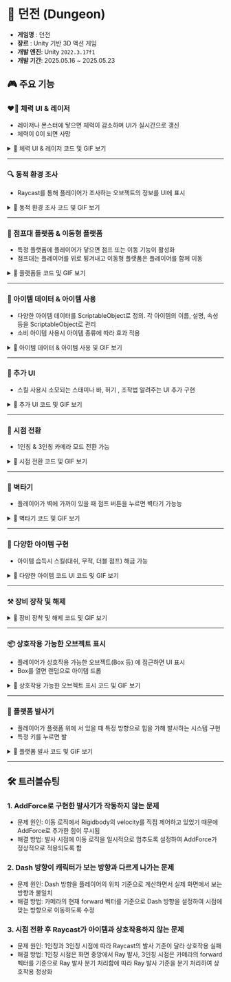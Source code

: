 # 🏰 던전 (Dungeon)

- **게임명** : 던전
- **장르** : Unity 기반 3D 액션 게임
- **개발 엔진**: Unity `2022.3.17f1`
- **개발 기간**: 2025.05.16 ~ 2025.05.23

## 🎮 주요 기능

### ❤️‍🔥 체력 UI & 레이저
 - 레이저나 몬스터에 닿으면 체력이 감소하며 UI가 실시간으로 갱신
 - 체력이 0이 되면 사망
<details>
<summary>🔽 체력 UI & 레이저 코드 및 GIF 보기</summary>
<div align="center">
<img src="https://github.com/user-attachments/assets/9c01e4b7-c53d-4363-b287-ddf675a8d31e" alt="체력 UI 변화 및 레이저" width="600"/>
</div>

  ### 1️⃣ 사망 및 데미지 처리

  ```csharp
public void Die()
{
    Debug.Log("Die");
}

public void TakePhysicalDamage(int damage)
{
    // 무적 상태일시 무시
    if (isInvincible)
    {
        return;
    }
    health.Substact(damage);
    onTakeDamage?.Invoke();
}
```
---
### 2️⃣ 피격시 화면 플래
```csharp
 private void Start()
 {
     CharcterManager.Instance.player.condition.onTakeDamage += Flash;
 }

 // 피격시 호출되어 화면에 빨간색 보이게하는 함수
 public void Flash()
 {
     if(coroutine != null)
     {
         StopCoroutine(coroutine);
     }
     image.enabled = true;
     image.color = new Color(1f, 100f / 255f, 100f / 255f);
     coroutine = StartCoroutine(FadeAway());
 }
```
---
### 3️⃣ 레이저 충돌 체크 및 데미지 적용
```csharp
 private void Update()
{
    RaycastHit hit;
    bool isHit = false;
    if (Physics.Raycast(transform.position, transform.right, out hit, 10f))
    {
        if (hit.collider.CompareTag("Player"))
        {
            isHit = true;
            if (!isAttack)
            {
                isAttack = true;
                CharcterManager.Instance.player.condition.TakePhysicalDamage(1);
            }
            _laserLight.SetActive(true);
        }
    }
    if(!isHit) // 플레이어가 레이저에서 벗어난 상태
    {
        isAttack = false;
        _laserLight.SetActive(false);
    }
    Debug.DrawRay(transform.position, transform.right * 10f);
}
```

</details>

---

### 🔍 동적 환경 조사
 - Raycast를 통해 플레이어가 조사하는 오브젝트의 정보를 UI에 표시
<details>
<summary> 🔽 동적 환경 조사 코드 및 GIF 보기 </summary>
<div align="center">
<img src="https://github.com/user-attachments/assets/2af629e1-7d63-4f76-8140-fffb1a21a281" alt="상호작용" width="600"/>
</div>
  
### 1️⃣ 상호작용 시스템을 위한 인터페이스 정의
  
  ```csharp
public interface IInteractable
{
    public string GetInteractPrompt();
    public void OnInteract();
}
```
  ---
  ### 2️⃣ 카메라 기반 동적 환경 조사 & UI 프롬프트 출력

  ```csharp
private void Update()
{
    if (Time.time - lastCheckTime > checkRate)
    {
        lastCheckTime = Time.time;

        Ray ray;
        if (CharcterManager.Instance.player.controller.isFirstPerson)
        {
            camera = CharcterManager.Instance.player.controller.firstPerson;
            ray = camera.ScreenPointToRay(new Vector3(Screen.width / 2, Screen.height / 2));
        }
        else
        {
            camera = CharcterManager.Instance.player.controller.thirdPerson;
            ray = new Ray(_thirdPersonTransform.position, camera.transform.forward);
        }

        RaycastHit hit;
        if (Physics.Raycast(ray, out hit, maxCheckDistance, layerMask))
        {
            if (hit.collider.gameObject != curInteractGameObject)
            {
                curInteractGameObject = hit.collider.gameObject;
                curInteractable = hit.collider.GetComponent<IInteractable>();
                SetPromptText();
            }
        }
        else
        {
            curInteractGameObject = null;
            curInteractable = null;
            UIManager.Instance.ClosePrompt();
        }
    }
}

private void SetPromptText()
{
    if (curInteractable != null)
    {
        UIManager.Instance.OpenPrompt(curInteractable.GetInteractPrompt());
    }
}
```
</details>

---

###  🎈 점프대 플랫폼 & 이동형 플랫폼
 - 특정 플랫폼에 플레이어가 닿으면 점프 또는 이동 기능이 활성화
 - 점프대는 플레이어를 위로 튕겨내고 이동형 플랫폼은 플레이어를 함께 이동
<details>
<summary>🔽  플랫폼들  코드 및 GIF 보기</summary>
  
  ### 1️⃣ 점프 패드
<div align="center">
<img src="https://github.com/user-attachments/assets/8ab0884c-1980-4a84-a8db-92d388fb25a6" alt="점프대" width="600"/>
</div>

  ```csharp
private void OnCollisionEnter(Collision collision)
{
    if (collision.gameObject.CompareTag("Player"))
        _rb.AddForce(Vector3.up * jumpForce, ForceMode.Impulse);
}
```
---
### 2️⃣ 이동형 플랫폼
<div align="center">
<img src="https://github.com/user-attachments/assets/2d91617d-e915-415a-bd2d-3299be911d18" alt="이동형 발판" width="600"/>
</div>

```csharp
private void Update()
 {
     if (!isActive) return; 

   // 오른쪽 방향으로 이동
   transform.position += Vector3.right * _speed * Time.deltaTime;
    // 지정된 거리만큼 이동하면 방향 거꾸로 지정
    if (Vector3.Distance(startPos, transform.position) >= _moveDistance)
    {
       _speed *= -1;
   }

 }

 void LateUpdate()
 {
     if (!isActive) return;

     Vector3 distance = transform.position - preivousPos;
     preivousPos = transform.position;

     // 플레이어도 이동
     CharcterManager.Instance.player.transform.position += distance;
 }
 private void OnCollisionEnter(Collision collision)
 {
     if (collision.collider.CompareTag("Player"))
     {
         isActive = true;
     }
 }

 private void OnCollisionExit(Collision collision)
 {
     if (collision.collider.CompareTag("Player"))
     {
         isActive = false;
     }
 }
```

</details>

---

### 🛒 아이템 데이터 & 아이템 사용
 - 다양한 아이템 데이터를 ScriptableObject로 정의. 각 아이템의 이름, 설명, 속성 등을 ScriptableObject로 관리
 - 소비 아이템 사용시 아이템 종류에 따라 효과 적용
<details>
<summary>🔽 아이템 데이터 & 아이템 사용 및 GIF 보기</summary>
<div align="center">
<img src="https://github.com/user-attachments/assets/e146b79a-e591-434e-a076-e09bdfea84e3" alt="아이템 사용" width="600"/>
</div>

  ### 1️⃣ 아이템 데이터(ScriptableObject)
  
  ```csharp
public enum ItemType
{
    Equipable,
    Consumable,
    Resource,
    Box
}
public enum ConsumableType
{
    Health,
    Hunger,
    Invincible,
    Dash,
    DoubleJump,
}
[Serializable]
public class ItemDataConsumable
{
    public ConsumableType type;
    public float value;
}

[CreateAssetMenu(fileName = "Item", menuName = "NewItem")]
public class ItemData : ScriptableObject
{
    [Header("Info")]
    public string displayName;
    public string description;
    public ItemType type;
    public Sprite Icon;
    public GameObject dropPrefab;

    [Header("Stacking")]
    public bool canStack;
    public int maxStackAmount;

    [Header("ConumableType")]
    public ItemDataConsumable[] consumables;

    [Header("Equip")]
    public GameObject equipPrefab;
}
```
---

### 2️⃣ 아이템 사용
```csharp
 public void OnUseButton()
 {
     if (selectedItem.type != ItemType.Consumable && selectedItem.type != ItemType.Box) return;
     
     foreach (var effect in selectedItem.consumables)
     {
         switch (effect.type)
         {
             case ConsumableType.Health: condition.Heal(effect.value); break;
             case ConsumableType.Hunger: condition.Eat(effect.value); break;
             case ConsumableType.Invincible:
                 SkillManager.Instance.UnLockSkill(SkillType.Invincible);
                 break;
             case ConsumableType.Dash:
                 SkillManager.Instance.UnLockSkill(SkillType.Dash);
                 break;
             case ConsumableType.DoubleJump:
                 SkillManager.Instance.UnLockSkill(SkillType.DoubleJump);
                 break;
         }
     }
     RemoveSelectedItem();
 }

```
</details>

---

### 🎨 추가 UI
 - 스킬 사용시 소모되는 스태미나 바, 허기 , 조작법 알려주는 UI 추가 구현
<details>
<summary> 🔽  추가 UI 코드 및 GIF 보기</summary>
<div align="center">
<img src="https://github.com/user-attachments/assets/731258b7-0e6e-484c-8fb9-c8afdf80f3a8" alt="추가 UI" width="600"/>
</div>

  ### 1️⃣ 스태미나 바

  ```csharp
Condition stamina { get { return uiCondition.stamina; } }
private void Update()
{
    stamina.Add(stamina.passiveValue * Time.deltaTime);
}

public bool UseStamina(float amount)
{
    if(stamina.curValue - amount < 0f)
    {
        return false;
    }
    stamina.Substact(amount);
    return true;
}
```
---

### 2️⃣ 허기 바
```csharp
Condition hunger { get { return uiCondition.hunger; } }
private void Update()
{
    if (!isInvincible)
    {
        hunger.Substact(hunger.passiveValue * Time.deltaTime);

        if (hunger.curValue == 0f) 
        {
            health.Substact(noHungerHealthDecay * Time.deltaTime);
        }
    }
}

public void Eat(float count)
{
    hunger.Add(count);
}
```

### 3️⃣ 조작법 알려주는 UI
```csharp
 public GameObject informationWindow;
 private void Start()
 {
     var controller = CharcterManager.Instance.player.controller ?? CharcterManager.Instance.player.GetComponent<PlayerController>();
     controller.OnInformation += Toggle;
     informationWindow.SetActive(false);
 }

 public void Toggle()
 {
     UIManager.Instance.Toggle(informationWindow);
 }
```

</details>

---

### 🔄 시점 전환
 - 1인칭 & 3인칭 카메라 모드 전환 가능
<details>
<summary>🔽  시점 전환 코드 및 GIF 보기</summary>
<div align="center">
<img src="https://github.com/user-attachments/assets/c8b400e7-b76c-4715-a3fe-28acdb751372" alt="3인칭 시점" width="600"/>
</div>

  ### 1️⃣ 시점 전환 입력 처리

  ```csharp
public void onSwitchCamera(InputAction.CallbackContext context)
{
    if (context.phase == InputActionPhase.Started)
    {
        isFirstPerson = !isFirstPerson;
        if (isFirstPerson)
        {
            firstPerson.gameObject.SetActive(true);
            thirdPerson.gameObject.SetActive(false);
        }
        else
        {
            thirdPerson.gameObject.SetActive(true);
            firstPerson.gameObject.SetActive(false);
        }
    }
}
```
---

### 2️⃣ 상호작용 시 시점에 따른 Ray 처리
```csharp
Ray ray;

if (CharcterManager.Instance.player.controller.isFirstPerson)
{
    camera = CharcterManager.Instance.player.controller.firstPerson;
    ray = camera.ScreenPointToRay(new Vector3(Screen.width / 2, Screen.height / 2));
    _rayText.text = "1인칭 시점";
}
else
{
    camera = CharcterManager.Instance.player.controller.thirdPerson;
    ray = new Ray(_thirdPersonTransform.position, camera.transform.forward);
    _rayText.text = "3인칭 시점";
}
```
</details>

---

### 🧗 벽타기
 - 플레이어가 벽에 가까이 있을 때 점프 버튼을 누르면 벽타기 가능능
<details>
<summary> 🔽  벽타기 코드 및 GIF 보기</summary>
<div align="center">
<img src="https://github.com/user-attachments/assets/1aefe1be-4c20-4b39-bd18-91aa3949188a" alt="벽타기" width="600"/>
</div>

  ### 1️⃣ 벽인지 체크(Raycast)

  ```csharp
 private bool CheckWall()
 {
     Ray ray = new Ray(transform.position, transform.forward);
     _wallCheck = Physics.Raycast(ray, _climbCheckDistance, wallLayer);
     if (_wallCheck) return true;
     return false;
 }
```
---

### 2️⃣ 점프 입력시 벽 타기 조건 추
```csharp
public void OnJump(InputAction.CallbackContext context)
{
    if (context.phase != InputActionPhase.Started) return;

    if(IsGrounded()) // 점프
    {
         _rb.AddForce(Vector2.up * _jumpPower, ForceMode.Impulse);
    }
    else if(CheckWall() && !IsGrounded()) // 벽타기
    {
        _rb.AddForce(Vector3.up * _jumpPower * 5f, ForceMode.Impulse);
    }
}
```

</details>

---

### 🧾 다양한 아이템 구현
 - 아이템 습득시 스킬(대쉬, 무적, 더블 점프) 해금 가능 
<details>
<summary> 🔽  다양한 아이템 코드 UI 코드 및 GIF 보기</summary>

  ### 1️⃣ 대쉬
  
<div align="center">
<img src="https://github.com/user-attachments/assets/85dadb98-b52a-4151-8564-de1fa466dac4" alt="대쉬" width="600"/>
</div>

  ```csharp
public void OnDash(InputAction.CallbackContext context)
{
    if (context.phase == InputActionPhase.Started)
    {
        if (SkillManager.Instance.CheckUnLockSkill(SkillType.Dash) && !isDash)
        {
            SkillManager.Instance.TriggerCooldown(SkillType.Dash);
            condition.Dash(20f);
            StartCoroutine(Dash(_dashPower));
        }
    }
}

private IEnumerator Dash(float dashPower)
{
    isDash = true;
    Camera cam = CharcterManager.Instance.player.controller.isFirstPerson ? CharcterManager.Instance.player.controller.firstPerson : CharcterManager.Instance.player.controller.thirdPerson;
    Vector3 dir = cam.transform.forward;
    dir.y = 0f; // 수평이동만 하기위해 y를 0으로 설정
    dir.Normalize();
    _rb.AddForce(dir * dashPower, ForceMode.Impulse);
    CharcterManager.Instance.player.controller.canMove = false;
    Invoke(nameof(CharcterManager.Instance.player.controller.EnableMove), 0.5f);
    yield return new WaitForSeconds(SkillManager.Instance.GetCoolTime(SkillType.Dash));

    isDash = false;
}
```
---

### 2️⃣ 더블 점프

<div align="center">
<img src="https://github.com/user-attachments/assets/d432f08e-c4b6-40ce-9b9d-ddbc43027e34" alt="더블 점프" width="600"/>
</div>

```csharp
public void OnDoubleJump(InputAction.CallbackContext context)
{
    if (context.phase == InputActionPhase.Started)
    {
        if (IsGrounded() && !isDoubleJump)
        {
            jumpCount = 0;
            isDoubleJump = true;
            SkillManager.Instance.TriggerCooldown(SkillType.DoubleJump);
            condition.DoubleJump(10f);
        }
        if (SkillManager.Instance.CheckUnLockSkill(SkillType.DoubleJump) && jumpCount < maxJumpCount && isDoubleJump)
        {
            jumpCount++;
            _rb.velocity = new Vector2(_rb.velocity.x, 0f); 
            _rb.AddForce(Vector2.up * _jumpPower, ForceMode.Impulse);
            if(jumpCount == maxJumpCount) isDoubleJump = false;
        }
    }
}
```

### 3️⃣ 무적

<div align="center">
<img src="https://github.com/user-attachments/assets/a6f7c478-e6fd-410f-bb6a-9e73c97a5dcd" alt="무적" width="600"/>
</div>

```csharp
// PlayerCondition.cs
 private void Update()
 {
     stamina.Add(stamina.passiveValue * Time.deltaTime);
     if (!isInvincible)
     {
         hunger.Substact(hunger.passiveValue * Time.deltaTime);
         

         if (hunger.curValue == 0f)
         {
             health.Substact(noHungerHealthDecay * Time.deltaTime);
         }

         if (health.curValue == 0f)
         {
             Die();
         }
     }
     // 무적 관련
     else
     {
         invincibleTime -= Time.deltaTime;
         if (invincibleTime <= 0f)
         {
             isInvincible = false;  
         }
     }
 }

// PlayerController.cs
public void OnInvincible(InputAction.CallbackContext context)
{
    if (context.phase == InputActionPhase.Started)
    {
        if (SkillManager.Instance.CheckUnLockSkill(SkillType.Invincible))
        {
            SkillManager.Instance.TriggerCooldown(SkillType.Invincible);
            condition.Invincibility(40f, SkillManager.Instance.GetCoolTime(SkillType.Invincible));
        }
    }    
}
```

</details>

---

### ⚒️ 장비 장착 및 해제

<details>
<summary> 🔽 장비 장착 및 해제 코드 및 GIF 보기</summary>
<div align="center">
<img src="https://github.com/user-attachments/assets/ff685e21-5b59-4e3b-a850-6455b14d72a9" alt="장비 장착 및 해제" width="600"/>
</div>

  ### 1️⃣ 장비 장착
  
  ```csharp
// 아이템 선택시 상세정보 UI에 표시하게 해주는 함수
public void SelectItem(int index)
{
    if (slots[index].item == null) return;

    selectedItem = slots[index].item;
    selectedItemIndex = index;

    // 텍스트 정보 업데이트
    selectedItemName.text = selectedItem.displayName;
    selectedItemDescription.text = selectedItem.description;

    selectedStatName.text = string.Empty;
    selectedStatValue.text = string.Empty;

    // 소비 아이템 효과 목록 표시
    for (int i = 0; i < selectedItem.consumables.Length; i++)
    {
        selectedStatName.text += selectedItem.consumables[i].type.ToString() + "\n";
        selectedStatValue.text += selectedItem.consumables[i].value.ToString() + "\n";
    }

    // 버튼 상태 설정
    useButton.SetActive(selectedItem.type == ItemType.Consumable);
    equipButton.SetActive(selectedItem.type == ItemType.Equipable && !slots[index].equipped);
    unequipButton.SetActive(selectedItem.type == ItemType.Equipable && slots[index].equipped);
    dropButton.SetActive(true);
}

public void OnEquipButton()
{
    if (slots[curEquipIndex].equipped)
    {
        UnEquip(curEquipIndex);
    }
    slots[selectedItemIndex].equipped = true;
    curEquipIndex = selectedItemIndex;
    CharcterManager.Instance.player.equipment.EquipNew(selectedItem);
    InventoryManager.Instance.UpdateUI();

    SelectItem(selectedItemIndex);
}
```
---

### 2️⃣ 장비 해제
```csharp
 public void OnEquipButton()
{
    if (slots[curEquipIndex].equipped)
    {
        UnEquip(curEquipIndex);
    }
    slots[selectedItemIndex].equipped = true;
    curEquipIndex = selectedItemIndex;
    CharcterManager.Instance.player.equipment.EquipNew(selectedItem);
    InventoryManager.Instance.UpdateUI();

    SelectItem(selectedItemIndex);
}

public void OnUnEquipButton(int index)
{
    UnEquip(index);
}

void UnEquip(int index)
{
    slots[index].equipped = false;
    CharcterManager.Instance.player.equipment.UnEquip();
    InventoryManager.Instance.UpdateUI();

    if (selectedItemIndex == index)
    {
        SelectItem(selectedItemIndex);
    }
}

```

</details>

---

### 📦 상호작용 가능한 오브젝트 표시
 - 플레이어가 상호작용 가능한 오브젝트(Box 등) 에 접근하면 UI 표시
 - Box를 열면 랜덤으로 아이템 드롭
<details>
<summary> 🔽 상호작용 가능한 오브젝트 표시 코드 및 GIF 보기</summary>
<div align="center">
<img src="https://github.com/user-attachments/assets/a92b2485-481c-4d9c-ab90-943d0376506a" alt="상호작용 가능한 오브젝트 표시" width="600"/>
</div>
 
  ### 1️⃣ 상호작용 입력 처리
  
```csharp
public void OnInteractInput(InputAction.CallbackContext context)
{
    if(context.phase == InputActionPhase.Started && curInteractable != null)
    {
        if (curItemObject.type == ItemType.Box)
        {
            int idx = Random.Range(0, items.Length);
            InventoryManager.Instance.ThrowItem(items[idx]);
        }
        curInteractable.OnInteract();
        curInteractGameObject = null;
        curInteractable = null;
        UIManager.Instance.ClosePrompt();
        curItemObject = null;
    }
}
```


</details>

---

### 🚀 플랫폼 발사기
 - 플레이어가 플랫폼 위에 서 있을 때 특정 방향으로 힘을 가해 발사하는 시스템 구현
 - 특정 키를 누르면 발
<details>
<summary> 🔽 플랫폼 발사 코드 및 GIF 보기</summary>
<div align="center">
<img src="https://github.com/user-attachments/assets/8d8fd3ae-0805-46f3-9163-42a914465436" alt="플랫폼 발사기" width="600"/>
</div>
 
  ### 1️⃣ 물리 기반 발사 로직
  
```csharp
private void Shoot()
{
    Vector3 dir =  shootDirection.position - shootPosition.position;
    _rb.AddForce(dir * _shootPower, ForceMode.Impulse);
    CharcterManager.Instance.player.transform.rotation = _orgRotation;
    CharcterManager.Instance.player.controller.canMove = false;
    Invoke(nameof(CharcterManager.Instance.player.controller.EnableMove), 0.5f);
}
```

---
### 2️⃣ 상호작용 입력 처리
```csharp
 public void OnShoot(InputAction.CallbackContext context)
 {
     if (context.phase == InputActionPhase.Started && curInteractable != null)
     {
         if (curInteractable is Shooter shooter)
         {
             curInteractable.OnInteract();
         }
        
     }
 }
```

</details>

---

## 🛠️ 트러블슈팅
### 1. AddForce로 구현한 발사기가 작동하지 않는 문제
- 문제 원인: 이동 로직에서 Rigidbody의 velocity를 직접 제어하고 있었기 때문에 AddForce로 추가한 힘이 무시됨
- 해결 방법: 발사 시점에 이동 로직을 일시적으로 멈추도록 설정하여 AddForce가 정상적으로 적용되도록 함

### 2. Dash 방향이 캐릭터가 보는 방향과 다르게 나가는 문제
- 문제 원인: Dash 방향을 플레이어의 위치 기준으로 계산하면서 실제 화면에서 보는 방향과 불일치
- 해결 방법: 카메라의 현재 forward 벡터를 기준으로 Dash 방향을 설정하여 시점에 맞는 방향으로 이동하도록 수정

### 3. 시점 전환 후 Raycast가 아이템과 상호작용하지 않는 문제
- 문제 원인: 1인칭과 3인칭 시점에 따라 Raycast의 발사 기준이 달라 상호작용 실패
- 해결 방법: 1인칭 시점은 화면 중앙에서 Ray 발사, 3인칭 시점은 카메라의 forward 벡터를 기준으로 Ray 발사 분기 처리함에 따라 Ray 발사 기준을 분기 처리하여 상호작용 정상화

